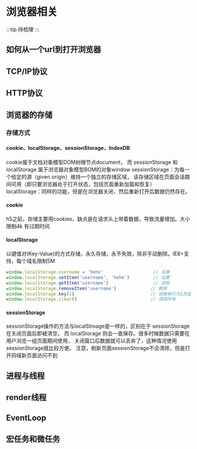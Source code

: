 # 浏览器相关
:::tip
待梳理
:::
## 如何从一个url到打开浏览器
## TCP/IP协议
## HTTP协议
## 浏览器的存储
### 存储方式
#### cookie、localStorage、sessionStorage、IndexDB
cookie属于文档对象模型DOM树根节点document，
而 sessionStorage 和 localStorage 属于浏览器对象模型BOM的对象window
 sessionStorage：为每一个给定的源（given origin）维持一个独立的存储区域，
 该存储区域在页面会话期间可用（即只要浏览器处于打开状态，包括页面重新加载和恢复）
 localStorage：同样的功能，但是在浏览器关闭，然后重新打开后数据仍然存在。
#### cookie
 h5之前，存储主要用cookies，缺点是在请求头上带着数据，导致流量增加。大小限制4k
 有过期时间
#### localStorage
以键值对(Key-Value)的方式存储，永久存储，永不失效，除非手动删除。IE8+支持，每个域名限制5M
```javascript
window.localStorage.username = 'hehe'                   // 设置
window.localStorage.setItem('username', 'hehe')         // 设置
window.localStorage.getItem('username')                 // 读取
window.localStorage.removeItem('username')             // 删除
window.localStorage.key(1)                             // 读取索引为1的值
window.localStorage.clear()                            // 清除所有
```
#### sessionStorage
sessionStorage操作的方法与localStroage是一样的，区别在于 sessionStorage 在关闭页面后即被清空，
而 localStorage 则会一直保存。很多时候数据只需要在用户浏览一组页面期间使用，
关闭窗口后数据就可以丢弃了，这种情况使用sessionStorage就比较方便。
注意，刷新页面sessionStorage不会清除，但是打开同域新页面访问不到
## 进程与线程
## render线程
## EventLoop
## 宏任务和微任务
